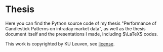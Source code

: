 # Thesis

Here you can find the Python source code of my thesis "Performance of Candlestick Patterns on intraday market data", as well as the thesis document itself and the presentations I made, including $\LaTeX$ codes.

This work is copyrighted by KU Leuven, see [license](LICENSE).
